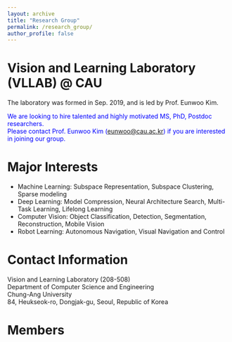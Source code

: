 ```yaml
---
layout: archive
title: "Research Group"
permalink: /research_group/
author_profile: false
---
```


Vision and Learning Laboratory (VLLAB) @ CAU
=====
The laboratory was formed in Sep. 2019, and is led by Prof. Eunwoo Kim.  

<font color="blue"> We are looking to hire talented and highly motivated MS, PhD, Postdoc researchers.   
Please contact Prof. Eunwoo Kim (eunwoo@cau.ac.kr) if you are interested in joining our group.</font>

Major Interests
=====
- Machine Learning: Subspace Representation, Subspace Clustering, Sparse modeling
- Deep Learning: Model Compression, Neural Architecture Search, Multi-Task Learning, Lifelong Learning
- Computer Vision: Object Classification, Detection, Segmentation, Reconstruction, Mobile Vision
- Robot Learning: Autonomous Navigation, Visual Navigation and Control

Contact Information
=====
Vision and Learning Laboratory (208-508)  
Department of Computer Science and Engineering   
Chung-Ang University  
84, Heukseok-ro, Dongjak-gu, Seoul, Republic of Korea

 
Members  
=====


